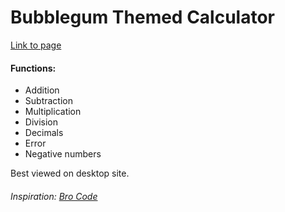 # Bubblegum Themed Calculator
<a href="https://amy0thompson.github.io/calculator/">Link to page</a>
<h4>Functions:</h4>
<ul>
  <li>Addition</li>
  <li>Subtraction</li>
  <li>Multiplication</li>
  <li>Division</li>
  <li>Decimals</li>
  <li>Error</li>
  <li>Negative numbers</li>
</ul>
Best viewed on desktop site.
<h6>Inspiration: <a href="https://www.youtube.com/watch?v=I5kj-YsmWjM">Bro Code</a></h6>
